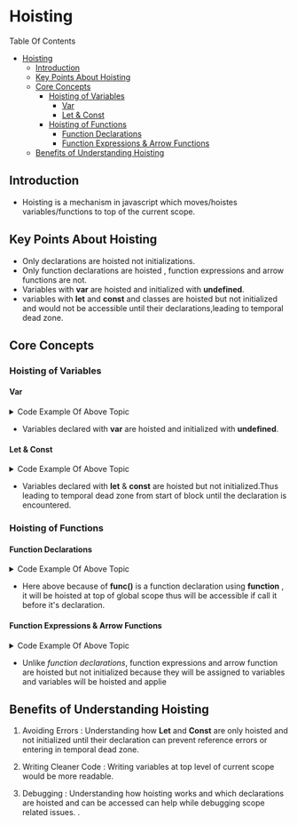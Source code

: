 # Hoisting

Table Of Contents
- [Hoisting](#hoisting)
  - [Introduction](#introduction)
  - [Key Points About Hoisting](#key-points-about-hoisting)
  - [Core Concepts](#core-concepts)
    - [Hoisting of Variables](#hoisting-of-variables)
      - [Var](#var)
      - [Let \& Const](#let--const)
    - [Hoisting of Functions](#hoisting-of-functions)
      - [Function Declarations](#function-declarations)
      - [Function Expressions \& Arrow Functions](#function-expressions--arrow-functions)
  - [Benefits of Understanding Hoisting](#benefits-of-understanding-hoisting)


## Introduction

- Hoisting is a mechanism in javascript which moves/hoistes variables/functions to top of the current scope.

## Key Points About Hoisting

- Only declarations are hoisted not initializations.
- Only function declarations are hoisted , function expressions and arrow functions are not.
- Variables with **var** are hoisted and initialized with **undefined**.
- variables with **let** and **const** and classes are hoisted but not initialized and would not be accessible until their declarations,leading to temporal dead zone.

## Core Concepts

### Hoisting of Variables

#### Var

<details><summary>Code Example Of Above Topic</summary>

```javascript
console.log(a); // Outputs undefined

var a = 10;

console.log(a); // Outputs 10
```

</details>

- Variables declared with **var** are hoisted and initialized with **undefined**.

#### Let & Const

<details><summary>Code Example Of Above Topic</summary>

```javascript
console.log(a); // Outputs ReferenceError: Cannot access 'a' before initialization
console.log(b); // Outputs ReferenceError: Cannot access 'b' before initialization

let a = 10;
const b = 20;

console.log(a); // Outputs 10
console.log(b); // Outputs 20
```

</details>

- Variables declared with **let** & **const** are hoisted but not initialized.Thus leading to temporal dead zone from start of block until the declaration is encountered.

### Hoisting of Functions

#### Function Declarations

<details><summary>Code Example Of Above Topic</summary>

```javascript
func(); // Outputs Hoisted

function func() {
    console.log(`Hoisted`);
}
```

</details>

- Here above because of **func()** is a function declaration using **function** , it will be hoisted at top of global scope thus will be accessible if call it before it's declaration.

#### Function Expressions & Arrow Functions

<details><summary>Code Example Of Above Topic</summary>

```javascript

funcExp(); //Ouptputs  ReferenceError
funcArrow(); //Ouptputs ReferenceError

let funcExp = function () {
    console.log("function expression will be hoisted but not be accessed");
}
let funcArrow = () => {
    console.log("arrow function will be hoisted but not be accessed");
}
```

</details>

- Unlike <i>function declarations</i>, function expressions and arrow function are hoisted but not initialized because they will be assigned to variables and variables will be hoisted and applie

## Benefits of Understanding Hoisting

1. Avoiding Errors : Understanding how **Let** and **Const** are only hoisted and not initialized until their declaration can prevent reference errors or entering in temporal dead zone.

2. Writing Cleaner Code : Writing variables at top level of current scope would be more readable.

3. Debugging : Understanding how hoisting works and which declarations are hoisted and can be accessed can help while debugging scope related issues.
.
